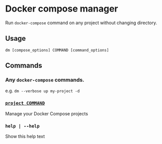 # Docker compose manager
Run `docker-compose` command on any project without changing directory.

## Usage
`dm [compose_options] COMMAND [command_options]`

## Commands
### Any `docker-compose` commands.
e.g. `dm --verbose up my-project -d`

### [`project COMMAND`](project.md)
Manage your Docker Compose projects

### `help | --help`
Show this help text

